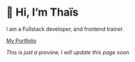 # 👋 Hi, I’m Thaïs

I am a Fullstack developer, and frontend trainer.

<p><a href="https://www.thaislaboure.dev">My Portfolio</a></p>

<i>This is just a preview, I will update this page soon</i>


<!---
Thaisrr/Thaisrr is a ✨ special ✨ repository because its `README.md` (this file) appears on your GitHub profile.
You can click the Preview link to take a look at your changes.
--->
